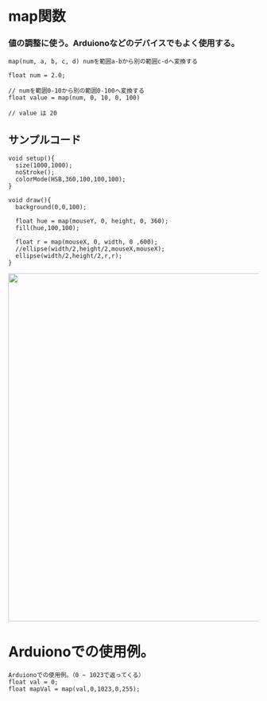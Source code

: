 # map関数

### 値の調整に使う。Arduionoなどのデバイスでもよく使用する。

```
map(num, a, b, c, d) numを範囲a-bから別の範囲c-dへ変換する

float num = 2.0;

// numを範囲0-10から別の範囲0-100へ変換する
float value = map(num, 0, 10, 0, 100)

// value は 20

```


## サンプルコード

```
void setup(){
  size(1000,1000);
  noStroke();
  colorMode(HSB,360,100,100,100);
}

void draw(){
  background(0,0,100);
  
  float hue = map(mouseY, 0, height, 0, 360);
  fill(hue,100,100);
  
  float r = map(mouseX, 0, width, 0 ,600);
  //ellipse(width/2,height/2,mouseX,mouseX);
  ellipse(width/2,height/2,r,r);
}

```


<img src="https://github.com/55Kaerukun/Processing/blob/master/images/map.png" width="700px">


# Arduionoでの使用例。
```
Arduionoでの使用例。（0 ~ 1023で返ってくる）
float val = 0;
float mapVal = map(val,0,1023,0,255);
```

